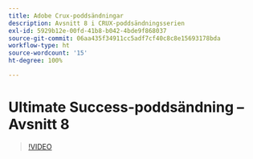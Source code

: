 ```yaml
---
title: Adobe Crux-poddsändningar
description: Avsnitt 8 i CRUX-poddsändningsserien
exl-id: 5929b12e-00fd-41b8-b042-4bde9f868037
source-git-commit: 06aa435f34911cc5adf7cf40c8c8e15693178bda
workflow-type: ht
source-wordcount: '15'
ht-degree: 100%

---
```


# Ultimate Success-poddsändning – Avsnitt 8

>[!VIDEO](https://video.tv.adobe.com/v/3453789?quality=12learn=on&captions=swe)
